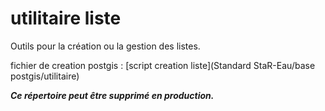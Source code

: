 # utilitaire liste

Outils pour la création ou la gestion des listes.

fichier de creation postgis :
[script creation liste](Standard StaR-Eau/base postgis/utilitaire)


***Ce répertoire peut être supprimé en production.***
